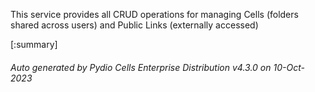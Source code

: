 






This service provides all CRUD operations for managing Cells (folders shared across users) and Public Links (externally accessed)

[:summary]

###### Auto generated by Pydio Cells Enterprise Distribution v4.3.0 on 10-Oct-2023
